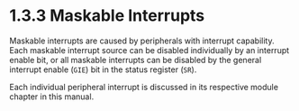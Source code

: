 # 1.3.3 Maskable Interrupts

Maskable interrupts are caused by peripherals with interrupt capability. Each maskable interrupt
source can be disabled individually by an interrupt enable bit, or all maskable interrupts can be
disabled by the general interrupt enable (`GIE`) bit in the status register (`SR`).

Each individual peripheral interrupt is discussed in its respective module chapter in this manual.
